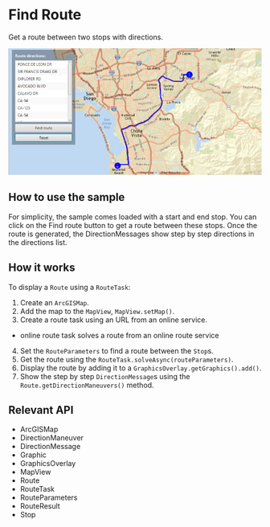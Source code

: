 # Find Route

Get a route between two stops with directions.

![](FindRoute.png)

## How to use the sample

For simplicity, the sample comes loaded with a start and end stop. You can click on the Find route button to get a route between these stops. Once the route is generated, the DirectionMessages show step by step directions in the directions list.

## How it works

To display a `Route` using a `RouteTask`:

1.  Create an `ArcGISMap`.
2.  Add the map to the `MapView`, `MapView.setMap()`.
3.  Create a route task using an URL from an online service.
*   online route task solves a route from an online route service
4.  Set the `RouteParameters` to find a route between the `Stop`s.
5.  Get the route using the  `RouteTask.solveAsync(routeParameters)`.
6.  Display the route by adding it to a `GraphicsOverlay.getGraphics().add()`.
7.  Show the step by step `DirectionMessage`s using the `Route.getDirectionManeuvers()` method.

## Relevant API

*   ArcGISMap
*   DirectionManeuver
*   DirectionMessage
*   Graphic
*   GraphicsOverlay
*   MapView
*   Route
*   RouteTask
*   RouteParameters
*   RouteResult
*   Stop
